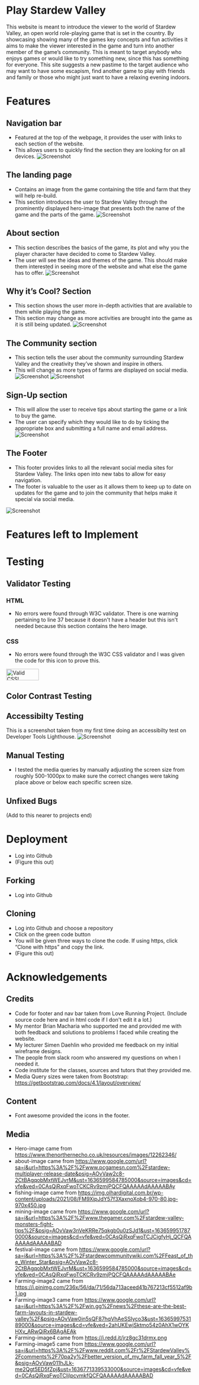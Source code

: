 # Play Stardew Valley
<p>
This website is meant to introduce the viewer to the world of Stardew Valley, an open world role-playing game that is set in the country. By showcasing showing many of the games key concepts and fun activities it aims to make the viewer interested in the game and turn into another member of the game’s community. This is meant to target anybody who enjoys games or would like to try something new, since this has something for everyone. This site suggests a new pastime to the target audience who may want to have some escapism, find another game to play with friends and family or those who might just want to have a relaxing evening indoors.
</p>

# Features
## Navigation bar
* Featured at the top of the webpage, it provides the user with links to each section of the website.
* This allows users to quickly find the section they are looking for on all devices.
![Screenshot](/assets/screenshots/logo-screenshot.png)

## The landing page
* Contains an image from the game containing the title and farm that they will help re-build.
* This section introduces the user to Stardew Valley through the prominently displayed hero-image that presents both the name of the game and the parts of the game.
![Screenshot](/assets/screenshots/hero-image-screenshot.png)

## About section
* This section describes the basics of the game, its plot and why you the player character have decided to come to Stardew Valley.
* The user will see the ideas and themes of the game. This should make them interested in seeing more of the website and what else the game has to offer.
![Screenshot](/assets/screenshots/about-screenshot.png)

## Why it’s Cool? Section
* This section shows the user more in-depth activities that are available to them while playing the game.
* This section may change as more activities are brought into the game as it is still being updated.
![Screenshot](/assets/screenshots/why-it's-cool-screenshot.png)

## The Community section
* This section tells the user about the community surrounding Stardew Valley and the creativity they’ve shown and inspire in others.
* This will change as more types of farms are displayed on social media.
![Screenshot](/assets/screenshots/community1-screenshot.png)
![Screenshot](/assets/screenshots/community2-screenshot.png)

## Sign-Up section
* This will allow the user to receive tips about starting the game or a link to buy the game. 
* The user can specify which they would like to do by ticking the appropriate box and submitting a full name and email address.
![Screenshot](/assets/screenshots/signup-screenshot.png)

## The Footer
* This footer provides links to all the relevant social media sites for Stardew Valley. The links open into new tabs to allow for easy navigation.
* The footer is valuable to the user as it allows them to keep up to date on updates for the game and to join the community that helps make it special via social media.

![Screenshot](/assets/screenshots/footer-screenshot.png)

# Features left to Implement

# Testing
## Validator Testing
### HTML
* No errors were found through W3C validator. There is one warning pertaining to line 37 because it doesn't have a header but this isn't needed because this section contains the hero image.
### CSS
* No errors were found through the W3C CSS validator and I was given the code for this icon to prove this.
<p>
    <a href="http://jigsaw.w3.org/css-validator/check/referer">
        <img style="border:0;width:88px;height:31px"
            src="http://jigsaw.w3.org/css-validator/images/vcss"
            alt="Valid CSS!" />
    </a>
</p>

## Color Contrast Testing

## Accessibilty Testing
This is a screenshot taken from my first time doing an accessibilty test on Developer Tools Lighthouse.
![Screenshot](/assets/screenshots/accessibility-screenshot.png)

## Manual Testing
* I tested the media queries by manually adjusting the screen size from roughly 500-1000px to make sure the correct changes were taking place above or below each specific screen size.

## Unfixed Bugs
(Add to this nearer to projects end)

# Deployment
* Log into Github
* (Figure this out)

## Forking
* Log into Github

## Cloning
* Log into Github and choose a repository
* Click on the green code button
* You will be given three ways to clone the code. If using https, click “Clone with https” and copy the link.
* (Figure this out)

# Acknowledgements

## Credits
* Code for footer and nav bar taken from Love Running Project. (Include source code here and in html code if I don't edit it a lot.)
* My mentor Brian Macharia who supported me and provided me with both feedback and solutions to problems I faced while creating the website.
* My lecturer Simen Daehlin who provided me feedback on my initial wireframe designs.
* The people from slack room who answered my questions on when I needed it.
* Code institute for the classes, sources and tutors that they provided me.
* Media Query sizes were taken from Bootstrap: https://getbootstrap.com/docs/4.1/layout/overview/

## Content
* Font awesome provided the icons in the footer.

## Media
* Hero-image came from https://www.thenorthernecho.co.uk/resources/images/12262346/
* about-image came from https://www.google.com/url?sa=i&url=https%3A%2F%2Fwww.pcgamesn.com%2Fstardew-multiplayer-release-date&psig=AOvVaw2c8-2CtBAgqobMxtWEJvrM&ust=1636599584785000&source=images&cd=vfe&ved=0CAsQjRxqFwoTCKCRv9zmjPQCFQAAAAAdAAAAABAy
* fishing-image came from https://img.olhardigital.com.br/wp-content/uploads/2021/08/FM9XipJdY57f3XaxnoXob4-970-80.jpg-970x450.jpg
* mining-image came from https://www.google.com/url?sa=i&url=https%3A%2F%2Fwww.thegamer.com%2Fstardew-valley-monsters-fight-tips%2F&psig=AOvVaw3nVeKRRe75qkgb0u0zSJd1&ust=1636599517870000&source=images&cd=vfe&ved=0CAsQjRxqFwoTCJCigfyHj_QCFQAAAAAdAAAAABAD
* festival-image came from https://www.google.com/url?sa=i&url=https%3A%2F%2Fstardewcommunitywiki.com%2FFeast_of_the_Winter_Star&psig=AOvVaw2c8-2CtBAgqobMxtWEJvrM&ust=1636599584785000&source=images&cd=vfe&ved=0CAsQjRxqFwoTCKCRv9zmjPQCFQAAAAAdAAAAABAe
* Farming-image2 came from https://i.pinimg.com/236x/56/da/71/56da713aceed41b767213cf5512af9b1.jpg
* Farming-image3 came from https://www.google.com/url?sa=i&url=https%3A%2F%2Fwin.gg%2Fnews%2Fthese-are-the-best-farm-layouts-in-stardew-valley%2F&psig=AOvVaw0in5sQF87hqVhAeSSIyco3&ust=1636599753189000&source=images&cd=vfe&ved=2ahUKEwjSktmo54z0AhX1wOYKHXv_ARwQjRx6BAgAEAk
* Farming-image4 came from https://i.redd.it/jrz8gc31drmx.png
* Farming-image5 came from https://www.google.com/url?sa=i&url=https%3A%2F%2Fwww.reddit.com%2Fr%2FStardewValley%2Fcomments%2F70pa2y%2Fbetter_version_of_my_farm_fall_year_5%2F&psig=AOvVaw011hJLk-me2Qgt5ED5fZpj&ust=1636771339533000&source=images&cd=vfe&ved=0CAsQjRxqFwoTCIjlpcvmkfQCFQAAAAAdAAAAABAD